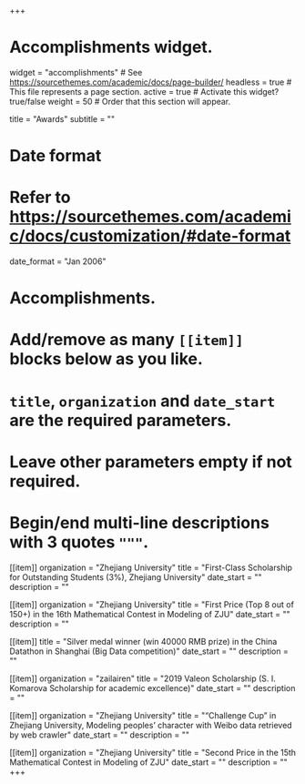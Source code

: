 +++
# Accomplishments widget.
widget = "accomplishments"  # See https://sourcethemes.com/academic/docs/page-builder/
headless = true  # This file represents a page section.
active = true  # Activate this widget? true/false
weight = 50  # Order that this section will appear.

title = "Awards"
subtitle = ""

# Date format
#   Refer to https://sourcethemes.com/academic/docs/customization/#date-format
date_format = "Jan 2006"

# Accomplishments.
#   Add/remove as many `[[item]]` blocks below as you like.
#   `title`, `organization` and `date_start` are the required parameters.
#   Leave other parameters empty if not required.
#   Begin/end multi-line descriptions with 3 quotes `"""`.

[[item]]
  organization = "Zhejiang University"
  title = "First-Class Scholarship for Outstanding Students (3%), Zhejiang University"
  date_start = ""
  description = ""

[[item]]
  organization = "Zhejiang University"
  title = "First Price (Top 8 out of 150+) in the 16th Mathematical Contest in Modeling of ZJU"
  date_start = ""
  description = ""

[[item]]
  title = "Silver medal winner (win 40000 RMB prize) in the China Datathon in Shanghai (Big Data competition)"
  date_start = ""
  description = ""

[[item]]
  organization = "zailairen"
  title = "2019 Valeon Scholarship (S. I. Komarova Scholarship for academic excellence)"
  date_start = ""
  description = ""

[[item]]
  organization = "Zhejiang University"
  title = "“Challenge Cup” in Zhejiang University, Modeling peoples’ character with Weibo data retrieved by web crawler"
  date_start = ""
  description = ""

[[item]]
  organization = "Zhejiang University"
  title = "Second Price in the 15th Mathematical Contest in Modeling of ZJU"
  date_start = ""
  description = ""
+++
